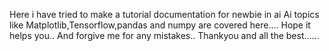 Here i have tried to make a tutorial documentation for newbie in ai
Ai topics like Matplotlib,Tensorflow,pandas and numpy are covered here....
Hope it helps you..
And forgive me for any mistakes..
Thankyou and all the best......
